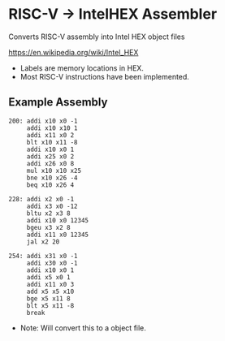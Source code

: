 # RISC-V -> IntelHEX Assembler
Converts RISC-V assembly into Intel HEX object files

https://en.wikipedia.org/wiki/Intel_HEX

- Labels are memory locations in HEX.
- Most RISC-V instructions have been implemented.

## Example Assembly
```
200: addi x10 x0 -1
     addi x10 x10 1
     addi x11 x0 2
     blt x10 x11 -8
     addi x10 x0 1
     addi x25 x0 2
     addi x26 x0 8
     mul x10 x10 x25
     bne x10 x26 -4
     beq x10 x26 4

228: addi x2 x0 -1
     addi x3 x0 -12
     bltu x2 x3 8
     addi x10 x0 12345
     bgeu x3 x2 8
     addi x11 x0 12345
     jal x2 20

254: addi x31 x0 -1
     addi x30 x0 -1
     addi x10 x0 1
     addi x5 x0 1
     addi x11 x0 3
     add x5 x5 x10
     bge x5 x11 8
     blt x5 x11 -8
     break
```
* Note: Will convert this to a object file.
